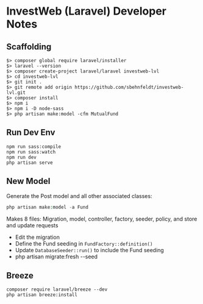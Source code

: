 # InvestWeb (Laravel) Developer Notes

## Scaffolding
```shell
$> composer global require laravel/installer
$> laravel --version
$> composer create-project laravel/laravel investweb-lvl
$> cd investweb-lvl
$> git init .
$> git remote add origin https://github.com/sbehnfeldt/investweb-lvl.git
$> composer install
$> npm i
$> npm i -D node-sass
$> php artisan make:model -cfm MutualFund  
```
## Run Dev Env
```shell
npm run sass:compile
npm run sass:watch
npm run dev
php artisan serve
```

## New Model
Generate the Post model and all other associated classes:

```php
php artisan make:model -a Fund
```

Makes 8 files: Migration, model, controller, factory, seeder, policy, and store and update requests

- Edit the migration
- Define the Fund seeding in `FundFactory::definition()`
- Update `DatabaseSeeder::run()` to include the Fund seeding
- php artisan migrate:fresh --seed

## Breeze

```
composer require laravel/breeze --dev
php artisan breeze:install
```